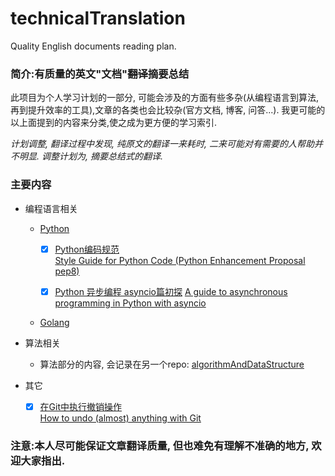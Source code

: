 # technicalTranslation
 Quality English documents reading plan.

### 简介:有质量的英文"文档"~~翻译~~**摘要总结**

此项目为个人学习计划的一部分, 可能会涉及的方面有些多杂(从编程语言到算法, 再到提升效率的工具),文章的各类也会比较杂(官方文档, 博客, 问答...). 我更可能的以上面提到的内容来分类,使之成为更方便的学习索引. 

*计划调整, 翻译过程中发现, 纯原文的翻译一来耗时, 二来可能对有需要的人帮助并不明显. 调整计划为, 摘要总结式的翻译.*

### 主要内容

- 编程语言相关
    - [Python](https://github.com/kakuchange/pythonSkill)
        - [x] [Python编码规范](https://github.com/kakuchange/technicalTranslation/blob/master/language/Python/Python%E7%BC%96%E7%A0%81%E8%A7%84%E8%8C%83.md)  
          [Style Guide for Python Code (Python Enhancement Proposal pep8)](https://www.python.org/dev/peps/pep-0008/)

        - [x] [Python 异步编程 asyncio篇初探](https://github.com/kakuchange/technicalTranslation/blob/master/language/Python/Python%20%E5%BC%82%E6%AD%A5%E7%BC%96%E7%A8%8B%20asyncio%E7%AF%87.md) 
            [A guide to asynchronous programming in Python with asyncio](https://medium.freecodecamp.org/a-guide-to-asynchronous-programming-in-python-with-asyncio-232e2afa44f6)

    - [Golang](https://golang.org/)
- 算法相关

    - 算法部分的内容, 会记录在另一个repo: [algorithmAndDataStructure](https://github.com/kakuchange/algorithmAndDataStructure)

- 其它
  - [x] [在Git中执行撤销操作](https://github.com/kakuchange/technicalTranslation/blob/master/other/%E5%9C%A8Git%E4%B8%AD%E6%89%A7%E8%A1%8C%E6%92%A4%E9%94%80%E6%93%8D%E4%BD%9C.md)  
    [How to undo (almost) anything with Git](https://blog.github.com/2015-06-08-how-to-undo-almost-anything-with-git/)



### 注意:本人尽可能保证文章翻译质量, 但也难免有理解不准确的地方, 欢迎大家指出.  
